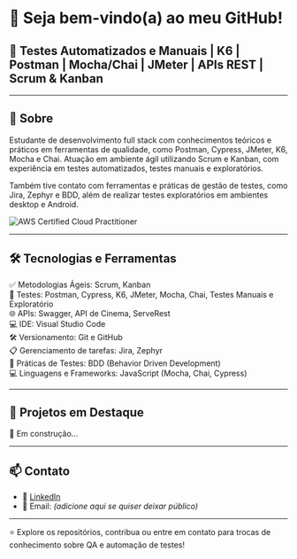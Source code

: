 # 👋 Seja bem-vindo(a) ao meu GitHub!

## 🎯 Testes Automatizados e Manuais | K6 | Postman | Mocha/Chai | JMeter | APIs REST | Scrum & Kanban


---

## 🚀 Sobre  
Estudante de desenvolvimento full stack com conhecimentos teóricos e práticos em ferramentas de qualidade, como Postman, Cypress, JMeter, K6, Mocha e Chai. Atuação em ambiente ágil utilizando Scrum e Kanban, com experiência em testes automatizados, testes manuais e exploratórios.

Também tive contato com ferramentas e práticas de gestão de testes, como Jira, Zephyr e BDD, além de realizar testes exploratórios em ambientes desktop e Android.

![AWS Certified Cloud Practitioner](https://img.shields.io/badge/AWS-Certified_Cloud_Practitioner-232F3E?logo=amazonaws&logoColor=FF9900)





---

## 🛠️ Tecnologias e Ferramentas

✅ Metodologias Ágeis: Scrum, Kanban  
🧪 Testes: Postman, Cypress, K6, JMeter, Mocha, Chai, Testes Manuais e Exploratório  
🌐 APIs: Swagger, API de Cinema, ServeRest  
💻 IDE: Visual Studio Code  
🛠️ Versionamento: Git e GitHub  
📋 Gerenciamento de tarefas: Jira, Zephyr  
📝 Práticas de Testes: BDD (Behavior Driven Development)  
💻 Linguagens e Frameworks: JavaScript (Mocha, Chai, Cypress)


---


## 📂 Projetos em Destaque

🔧 Em construção...

---

## 📫 Contato

- 💼 [LinkedIn](https://www.linkedin.com/in/eli-santos-61a71031a/)
- 📧 Email: *(adicione aqui se quiser deixar público)*

---

⭐ Explore os repositórios, contribua ou entre em contato para trocas de conhecimento sobre QA e automação de testes!

